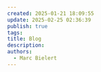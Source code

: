 ```yaml
---
created: 2025-01-21 18:09:55
update: 2025-02-25 02:36:39
publish: true
tags: 
title: Blog
description: 
authors:
  - Marc Bielert
---
```

